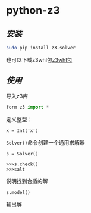 # python-z3

## *安装*

```bash
sudo pip install z3-solver
```



也可以下载z3whl包[z3whl包]([https://pypi.org/project/z3-solver/4.5.1.0/#files](https://link.jianshu.com/?t=https%3A%2F%2Fpypi.org%2Fproject%2Fz3-solver%2F4.5.1.0%2F%23files))

## *使用*

导入z3库
```python
form z3 import *
```

定义整型：
```
x = Int('x')
```

`Solver()`命令创建一个通用求解器
```
s = Solver()
```

```
>>>s.check()
>>>salt
```
说明找到合适的解
```
s.model()
```
输出解
